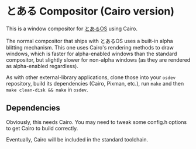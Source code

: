 # とある Compositor (Cairo version)

This is a window compositor for [とあるOS](http://github.com/klange/osdev) using Cairo.

The normal compositor that ships with とあるOS uses a built-in alpha blitting mechanism. This one uses Cairo's rendering methods to draw windows, which is faster for alpha-enabled windows than the standard compositor, but slightly slower for non-alpha windows (as they are rendered as alpha-enabled regardless).

As with other external-library applications, clone those into your `osdev` repository, build its dependencies (Cairo, Pixman, etc.), run `make` and then `make clean-disk && make` in `osdev`.


## Dependencies

Obviously, this needs Cairo. You may need to tweak some config.h options to get Cairo to build correctly.

Eventually, Cairo will be included in the standard toolchain.
